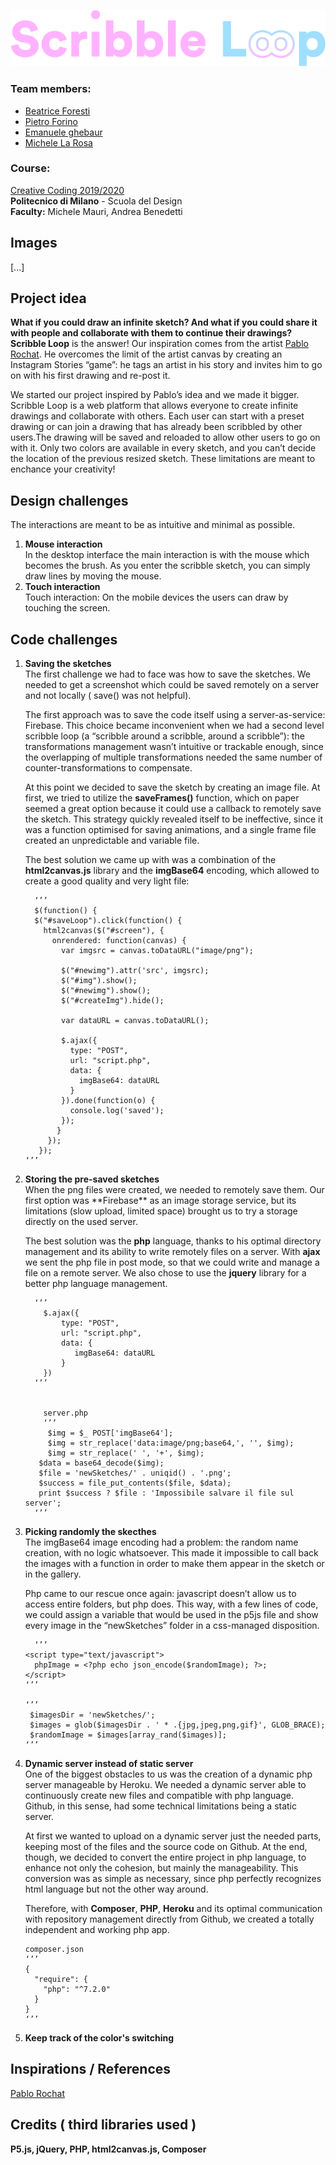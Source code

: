 ![Header](assets/header.png)

### Team members:

-   [Beatrice Foresti](mailto:bea_fiore@live.it)
-   [Pietro Forino](mailto:pietrof@live.com)
-   [Emanuele ghebaur](mailto:emanueleghebaur@gmail.com)
-   [Michele La Rosa](mailto:miki.larosa@hotmail.it)

### Course:

[Creative Coding 2019/2020](https://drawwithcode.github.io/2019/)<br>
**Politecnico di Milano** - Scuola del Design<br>
**Faculty:** Michele Mauri, Andrea Benedetti

## Images

[...]

## Project idea

**What if you could draw an infinite sketch? And what if you could share it with people and collaborate with them to continue their drawings?**
**Scribble Loop** is the answer!
Our inspiration comes from the artist [Pablo Rochat](http://pablorochat.com). He overcomes the limit of the artist canvas by creating an Instagram Stories “game”: he tags an artist in his story and invites him to go on with his first drawing and re-post it.

We started our project inspired by Pablo’s idea and we made it bigger.
Scribble Loop is a web platform that allows everyone to create infinite drawings and collaborate with others. Each user can start with a preset drawing or can join a drawing that has already been scribbled by other users.The drawing will be saved and reloaded to allow other users to go on with it. Only two colors are available in every sketch, and you can’t decide the location of the previous resized sketch. These limitations are meant to enchance your creativity!

## Design challenges

The interactions are meant to be as intuitive and minimal as possible.

<ol>
  <li>
    <b> Mouse interaction </b></br>
    In the desktop interface the main interaction is with the mouse which becomes the brush. As you enter the scribble sketch, you can simply draw lines by moving the mouse.
  </li>
  <li>
    <b> Touch interaction </b></br>
    Touch interaction: On the mobile devices the users can draw by touching the screen.  
  </li>
  </ol>

## Code challenges

<ol>
  <li>
    <b>Saving the sketches</b></br>
  The first challenge we had to face was how to save the sketches. We needed to get a screenshot which could be saved remotely on a server and not locally ( save() was not helpful).

  The first approach was to save the code itself using a server-as-service: Firebase. This choice became inconvenient when we had a second level scribble loop (a “scribble around a scribble, around a scribble”): the transformations management wasn’t intuitive or trackable enough, since the overlapping of multiple transformations needed the same number of counter-transformations to compensate.

  At this point we decided to save the sketch by creating an image file. At first, we tried to utilize the **saveFrames()** function, which on paper seemed a great option because it could use a callback to remotely save the sketch. This strategy quickly revealed itself to be ineffective, since it was a function optimised for saving animations, and a single frame file created an unpredictable and variable file.

  The best solution we came up with was a combination of the **html2canvas.js** library and the **imgBase64** encoding, which allowed to create a good quality and very light file:

      ‘’’
      $(function() {
      $("#saveLoop").click(function() {
        html2canvas($("#screen"), {
          onrendered: function(canvas) {
            var imgsrc = canvas.toDataURL("image/png");

            $("#newimg").attr('src', imgsrc);
            $("#img").show();
            $("#newimg").show();
            $("#createImg").hide();

            var dataURL = canvas.toDataURL();

            $.ajax({
              type: "POST",
              url: "script.php",
              data: {
                imgBase64: dataURL
              }
            }).done(function(o) {
              console.log('saved');
            });
           }
         });
       });
    ‘’’

 </li>
   <li>
     <b>Storing the pre-saved sketches</b></br>
  When the png files were created, we needed to remotely save them. Our first option was **Firebase** as an image storage service, but its limitations (slow upload, limited space) brought us to try a storage directly on the used server.

  The best solution was the **php** language, thanks to his optimal directory management and its ability to write remotely files on a server. With **ajax** we sent the php file in post mode, so that we could write and manage a file on a remote server. We also chose to use the **jquery** library for a better php language management.

      ‘’’
        $.ajax({
            type: "POST",
            url: "script.php",
            data: {
               imgBase64: dataURL
            }
        })
      ‘’’


      	server.php
      	‘’’
      	 $img = $_ POST['imgBase64'];
       	 $img = str_replace('data:image/png;base64,', '', $img);
       	 $img = str_replace(' ', '+', $img);
       $data = base64_decode($img);
       $file = 'newSketches/' . uniqid() . '.png';
       $success = file_put_contents($file, $data);
       print $success ? $file : 'Impossibile salvare il file sul server';
      ‘’’


 </li>
 <li>
  <b>Picking randomly the skecthes</b></br>
  The imgBase64 image encoding had a problem: the random name creation, with no logic whatsoever. This made it impossible to call back the images with a function in order to make them appear in the sketch or in the gallery.

  Php came to our rescue once again: javascript doesn’t allow us to access entire folders, but php does. This way, with a few lines of code, we could assign a variable that would be used in the p5js file and show every image in the “newSketches” folder in a css-managed disposition.

      ‘’’
    <script type="text/javascript">
      phpImage = <?php echo json_encode($randomImage); ?>;
    </script>
    ‘’’

    ‘’’
     $imagesDir = 'newSketches/';
     $images = glob($imagesDir . ' * .{jpg,jpeg,png,gif}', GLOB_BRACE);
     $randomImage = $images[array_rand($images)];
    ‘’’


 </li>
 <li>
  <b>Dynamic server instead of static server</b></br>
  One of the biggest obstacles to us was the creation of a dynamic php server manageable by Heroku. We needed a dynamic server able to continuously create new files and compatible with php language. Github, in this sense, had some technical limitations being a static server.

  At first we wanted to upload on a dynamic server just the needed parts, keeping most of the files and the source code on Github. At the end, though, we decided to convert the entire project in php language, to enhance not only the cohesion, but mainly the manageability. This conversion was as simple as necessary, since php perfectly recognizes html language but not the other way around.

  Therefore, with **Composer**, **PHP**, **Heroku** and its optimal communication with repository management directly from Github, we created a totally independent and working php app.

    composer.json
    ‘’’
    {
      "require": {
        "php": "^7.2.0"
      }
    }
    ‘’’


 </li>
 <li>
  <b>Keep track of the color's switching</b></br>
 </li>
</ol>

## Inspirations / References

[Pablo Rochat](http://pablorochat.com)

## Credits ( third libraries used )

**P5.js, jQuery, PHP, html2canvas.js, Composer**
